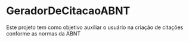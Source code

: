 # GeradorDeCitacaoABNT
 Este projeto tem como objetivo auxiliar o usuário na criação de citações conforme as normas da ABNT
